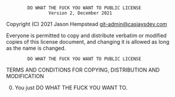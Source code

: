             DO WHAT THE FUCK YOU WANT TO PUBLIC LICENSE  
                    Version 2, December 2021  

 Copyright (C) 2021 Jason Hempstead <git-admin@casjaysdev.com>  
  
 Everyone is permitted to copy and distribute verbatim or modified  
 copies of this license document, and changing it is allowed as long  
 as the name is changed.  
  
            DO WHAT THE FUCK YOU WANT TO PUBLIC LICENSE  
   TERMS AND CONDITIONS FOR COPYING, DISTRIBUTION AND MODIFICATION  
  
  0. You just DO WHAT THE FUCK YOU WANT TO.  
    